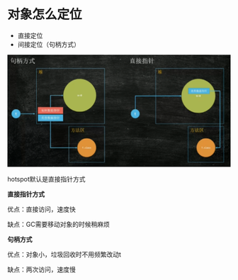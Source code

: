 # 对象怎么定位

- 直接定位
- 间接定位（句柄方式）

![img](./image/SKQW7BH8WD$DA7P%7D%7BU%25IOQ7.png)

hotspot默认是直接指针方式

**直接指针方式**

优点：直接访问，速度快

缺点：GC需要移动对象的时候稍麻烦

**句柄方式**

优点：对象小，垃圾回收时不用频繁改动t

缺点：两次访问，速度慢